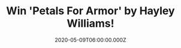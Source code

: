 ---
campaign-uuid: "c-d9177c95-dc45-477c-9257-6eec7c4dfdb4"
type: "Competition"
category: "Music"
date: "2020-05-09T06:00:00.000Z"
end-date: "2020-07-09T23:59:00.000Z"
disable-form: false
is_promoted: false
has_entry_page: true
title: "Win 'Petals For Armor' by Hayley Williams!"
competition-description: "<p>'Petals For Armor' is the debut solo studio album from\
  \ the Grammy Award winning singer & songwriter Hayley Williams. The first single\
  \ from the album, 'Simmer', marked Hayley Williams' first new music release since\
  \ Paramore's chart-topping 2017 album, 'After Laughter'. </p>\n<p>We are giving\
  \ away a copy of Hayley's new record to one lucky NME AAA member to win. Are you\
  \ her biggest fan? Click below and it could be yours.</p>\n"
hero-header: "Win 'Petals For Armor' by Hayley Williams!"
terms-confirmation: "N/A"
banner-img: "https://assets.expresslyapp.com/asset-d7e8fe52-51aa-4c53-b5bb-250cd9e7d711.jpg"
logo-left-href: "aaa.nme.com"
logo-left-image: "https://assets.expresslyapp.com/asset-e7403883-950a-4ddc-b841-a9df010bffdb.jpg"
logo-left-title: "NME AAA"
bg-image-hero: "https://assets.expresslyapp.com/asset-a73545d8-48cd-4666-bfc4-1a4beb58be30.jpg"
bg-image-first: "https://assets.expresslyapp.com/asset-1f4395c2-4e23-48d4-94ce-584bf5cdb26b.jpg"
section1-content: "<p>'Petals For Armor' is the debut solo studio album from the Grammy\
  \ Award winning singer & songwriter, Hayley Williams. The first single from the\
  \ album, 'Simmer', marked Hayley Williams' first new music release since Paramore's\
  \ chart-topping 2017 album,'After Laughter'. </p>\n<p>Long regarded as an exhilarating\
  \ live act, Paramore has spent much of the past decade-plus on the road, including\
  \ countless sold out world tours and show-stealing festival sets around the globe.</p>\n\
  <p>Click below for a chance to win Hayley's new record.</p>\n"
entry-title: "Win 'Petals For Armor' by Hayley Williams!"
entry-content: "<p>Enter the draw to win Petals For Armor' by Hayley Williams by completing\
  \ the form below before 23:59 on the 9th of July 2020.</p>\n"
has-winner: true
winner-title: "CONGRATULATIONS to Samuel L. who won 'Petals For Armor' by Hayley Williams!"
winner-banner: "https://assets.expresslyapp.com/asset-b5aedc21-635d-4d05-9895-5c3078293d87.jpg"
prize-description: "'Petals For Armor' by Hayley Williams!"
special-conditions: "Multiple entries are allowed up to one every day."
country-restrictions:
- "GB"
---